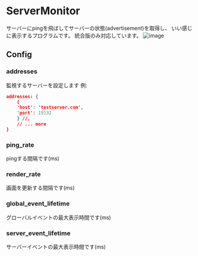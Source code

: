 # ServerMonitor

サーバーにpingを飛ばしてサーバーの状態(advertisement)を取得し、
いい感じに表示するプログラムです。
統合版のみ対応しています。
![image](https://user-images.githubusercontent.com/70795425/220373069-4778f23c-7160-45ba-9490-bc83417bb3bd.png)

## Config

### addresses

監視するサーバーを設定します
例:

```json
addresses: {
    {
    'host': 'testserver.com',
    'port': 19132
    } //,
    // ... more
}
```

### ping_rate

pingする間隔です(ms)

### render_rate

画面を更新する間隔です(ms)

### global_event_lifetime

グローバルイベントの最大表示時間です(ms)

### server_event_lifetime

サーバーイベントの最大表示時間です(ms)
